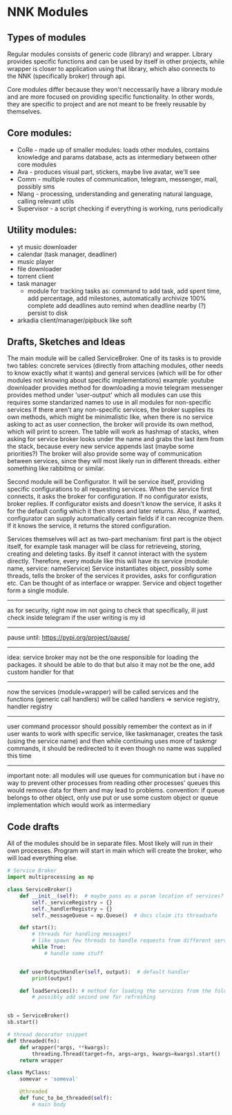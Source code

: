 # NNK Modules
## Types of modules
Regular modules consists of generic code (library) and wrapper. Library provides specific functions and can be used by itself
in other projects, while wrapper is closer to application using that library, which also connects to the NNK (specifically broker) through api.

Core modules differ because they won't neccessarily have a library module and are more focused on providing specific functionality.
In other words, they are specific to project and are not meant to be freely reusable by themselves.

## Core modules:
- CoRe - made up of smaller modules:
	loads other modules, contains knowledge and params database, acts as intermediary between other core modules
- Ava - produces visual part, stickers, maybe live avatar, we'll see
- Comm - multiple routes of communication, telegram, messenger, mail, possibly sms
- Nlang - processing, understanding and generating natural language, calling relevant utils
- Supervisor - a script checking if everything is working, runs periodically

## Utility modules:
- yt music downloader
- calendar (task manager, deadliner)
- music player
- file downloader
- torrent client
- task manager
	- module for tracking tasks as:
	command to add task, 
	add spent time, 
	add percentage,
	add milestones,
	automatically archivize 100% complete
	add deadlines
	auto remind when deadline nearby (?)
	persist to disk
- arkadia client/manager/pipbuck like soft


## Drafts, Sketches and Ideas
The main module will be called ServiceBroker.
One of its tasks is to provide two tables:
	concrete services (directly from attaching modules, other needs to know exactly what it wants)
	and general services (which will be for other modules not knowing about specific implementations)
		example:
		youtube downloader provides method for downloading a movie
		telegram messenger provides method under 'user-output' which all modules can use
	this requires some standarized names to use in all modules for non-specific services
If there aren't any non-specific services, the broker supplies its own methods, which might be minimalistic
like, when there is no service asking to act as user connection, the broker will provide its own method,
which will print to screen.
The table will work as hashmap of stacks, when asking for service broker looks under the name and grabs the last item from the stack,
because every new service appends last (maybe some priorities?)
The broker will also provide some way of communication between services, since they will most likely run in different threads.
either something like rabbitmq or similar.

Second module will be Configurator.
It will be service itself, providing specific configurations to all requesting services.
When the service first connects, it asks the broker for configuration. If no configurator exists, broker replies.
If configurator exists and doesn't know the service, it asks it for the default config which it then stores and later
returns. Also, if wanted, configurator can supply automatically certain fields if it can recognize them.
If it knows the service, it returns the stored configuration.

Services themselves will act as two-part mechanism:
first part is the object itself, for example task manager will be class for retrieveing, storing, creating and deleting tasks.
By itself it cannot interact with the system directly.
Therefore, every module like this will have its service (module: name, service: nameService)
Service instantiates object, possibly some threads, tells the broker of the services it provides, asks for configuration etc.
Can be thought of as interface or wrapper.
Service and object together form a single module.

---

as for security, right now im not going to check that specifically, ill just check inside telegram if the user writing is my id

---

pause until:
https://pypi.org/project/pause/

---

idea: service broker may not be the one responsible for loading the packages. it should be able to do that but also it may not be the one,
add custom handler for that

---

now the services (module+wrapper) will be called services and the functions (generic call handlers) will be called handlers 
=> service registry, handler registry

---

user command processor should possibly remember the context as in if user wants to work with specific service,
like taskmanager, creates the task (using the service name) and then while continuing uses more of taskmgr commands,
it should be redirected to it even though no name was supplied this time

---

important note:
all modules will use queues for communication
but i have no way to prevent other processes from reading other processes' queues
this would remove data for them and may lead to problems.
convention:
if queue belongs to other object, only use put
or
use some custom object or queue implementation
which would work as intermediary

## Code drafts
All of the modules should be in separate files.
Most likely will run in their own processes.
Program will start in main which will create the broker, who will load everything else.

```python
# Service Broker
import multiprocessing as mp

class ServiceBroker()
	def __init__(self):  # maybe pass as a param location of services?
		self._serviceRegistry = {}
		self._handlerRegistry = {}
		self._messageQueue = mp.Queue()  # docs claim its threadsafe

	def start():
		# threads for handling messages?
		# like spawn few threads to handle requests from different services
		while True:
			# handle some stuff


	def userOutputHandler(self, output):  # default handler
		print(output)

	def loadServices(): # method for loading the services from the folder
		# possibly add second one for refreshing


sb = ServiceBroker()
sb.start()
```

```python
# thread decorator snippet
def threaded(fn):
    def wrapper(*args, **kwargs):
        threading.Thread(target=fn, args=args, kwargs=kwargs).start()
    return wrapper

class MyClass:
    somevar = 'someval'

    @threaded
    def func_to_be_threaded(self):
        # main body

```